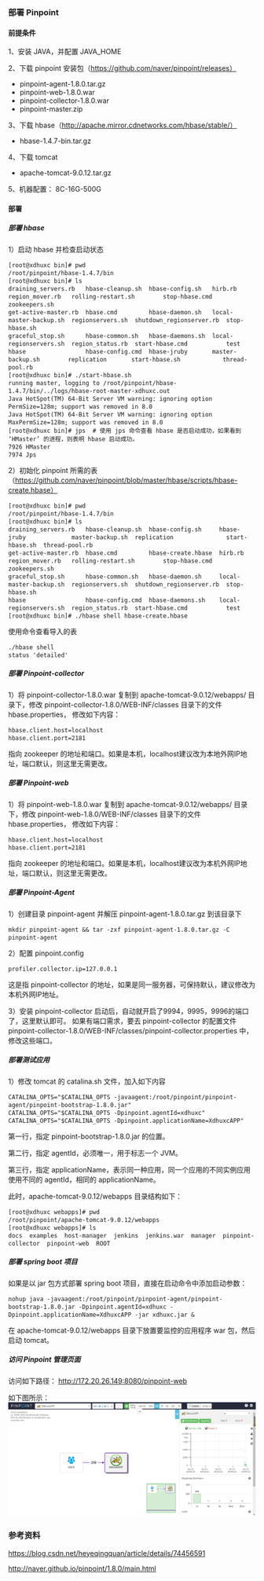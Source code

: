 ### 部署 Pinpoint

#### 前提条件
1、安装 JAVA，并配置 JAVA_HOME

2、下载 pinpoint 安装包（https://github.com/naver/pinpoint/releases）
* pinpoint-agent-1.8.0.tar.gz
* pinpoint-web-1.8.0.war
* pinpoint-collector-1.8.0.war
* pinpoint-master.zip

3、下载 hbase（http://apache.mirror.cdnetworks.com/hbase/stable/）
* hbase-1.4.7-bin.tar.gz


4、下载 tomcat
* apache-tomcat-9.0.12.tar.gz

5、机器配置：
8C-16G-500G

#### 部署

##### 部署 hbase

1）启动 hbase 并检查启动状态
```angular2html
[root@xdhuxc bin]# pwd
/root/pinpoint/hbase-1.4.7/bin
[root@xdhuxc bin]# ls
draining_servers.rb   hbase-cleanup.sh  hbase-config.sh   hirb.rb                 region_mover.rb   rolling-restart.sh        stop-hbase.cmd  zookeepers.sh
get-active-master.rb  hbase.cmd         hbase-daemon.sh   local-master-backup.sh  regionservers.sh  shutdown_regionserver.rb  stop-hbase.sh
graceful_stop.sh      hbase-common.sh   hbase-daemons.sh  local-regionservers.sh  region_status.rb  start-hbase.cmd           test
hbase                 hbase-config.cmd  hbase-jruby       master-backup.sh        replication       start-hbase.sh            thread-pool.rb
[root@xdhuxc bin]# ./start-hbase.sh 
running master, logging to /root/pinpoint/hbase-1.4.7/bin/../logs/hbase-root-master-xdhuxc.out
Java HotSpot(TM) 64-Bit Server VM warning: ignoring option PermSize=128m; support was removed in 8.0
Java HotSpot(TM) 64-Bit Server VM warning: ignoring option MaxPermSize=128m; support was removed in 8.0
[root@xdhuxc bin]# jps  # 使用 jps 命令查看 hbase 是否启动成功，如果看到 ‘HMaster’ 的进程，则表明 hbase 启动成功。
7926 HMaster
7974 Jps
```

2）初始化 pinpoint 所需的表（https://github.com/naver/pinpoint/blob/master/hbase/scripts/hbase-create.hbase）
```angular2html
[root@xdhuxc bin]# pwd
/root/pinpoint/hbase-1.4.7/bin
[root@xdhuxc bin]# ls
draining_servers.rb   hbase-cleanup.sh  hbase-config.sh     hbase-jruby             master-backup.sh  replication               start-hbase.sh  thread-pool.rb
get-active-master.rb  hbase.cmd         hbase-create.hbase  hirb.rb                 region_mover.rb   rolling-restart.sh        stop-hbase.cmd  zookeepers.sh
graceful_stop.sh      hbase-common.sh   hbase-daemon.sh     local-master-backup.sh  regionservers.sh  shutdown_regionserver.rb  stop-hbase.sh
hbase                 hbase-config.cmd  hbase-daemons.sh    local-regionservers.sh  region_status.rb  start-hbase.cmd           test
[root@xdhuxc bin]# ./hbase shell hbase-create.hbase 
```
使用命令查看导入的表
```angular2html
./hbase shell
status 'detailed'
```

##### 部署 Pinpoint-collector

1）将 pinpoint-collector-1.8.0.war 复制到 apache-tomcat-9.0.12/webapps/ 目录下，修改 pinpoint-collector-1.8.0/WEB-INF/classes 目录下的文件 hbase.properties，
修改如下内容：
```angular2html
hbase.client.host=localhost
hbase.client.port=2181
```
指向 zookeeper 的地址和端口。如果是本机，localhost建议改为本地外网IP地址，端口默认，则这里无需更改。



##### 部署 Pinpoint-web

1）将 pinpoint-web-1.8.0.war 复制到 apache-tomcat-9.0.12/webapps/ 目录下，修改 pinpoint-web-1.8.0/WEB-INF/classes 目录下的文件 hbase.properties，
修改如下内容：
```angular2html
hbase.client.host=localhost
hbase.client.port=2181
```
指向 zookeeper 的地址和端口。如果是本机，localhost建议改为本机外网IP地址，端口默认，则这里无需更改。

##### 部署 Pinpoint-Agent

1）创建目录 pinpoint-agent 并解压 pinpoint-agent-1.8.0.tar.gz 到该目录下
```angular2html
mkdir pinpoint-agent && tar -zxf pinpoint-agent-1.8.0.tar.gz -C pinpoint-agent
```

2）配置 pinpoint.config
```angular2html
profiler.collector.ip=127.0.0.1
```
这是指 pinpoint-collector 的地址，如果是同一服务器，可保持默认，建议修改为本机外网IP地址。

3）安装 pinpoint-collector 启动后，自动就开启了9994，9995，9996的端口了，这里默认即可。
如果有端口需求，要去 pinpoint-collector 的配置文件 pinpoint-collector-1.8.0/WEB-INF/classes/pinpoint-collector.properties 中，修改这些端口。


##### 部署测试应用
1）修改 tomcat 的 catalina.sh 文件，加入如下内容
```angular2html
CATALINA_OPTS="$CATALINA_OPTS -javaagent:/root/pinpoint/pinpoint-agent/pinpoint-bootstrap-1.8.0.jar"
CATALINA_OPTS="$CATALINA_OPTS -Dpinpoint.agentId=xdhuxc"
CATALINA_OPTS="$CATALINA_OPTS -Dpinpoint.applicationName=XdhuxcAPP"
```
第一行，指定 pinpoint-bootstrap-1.8.0.jar 的位置。

第二行，指定 agentId，必须唯一，用于标志一个 JVM。

第三行，指定 applicationName，表示同一种应用，同一个应用的不同实例应用使用不同的 agentId，相同的 applicationName。

此时，apache-tomcat-9.0.12/webapps 目录结构如下：
```angular2html
[root@xdhuxc webapps]# pwd
/root/pinpoint/apache-tomcat-9.0.12/webapps
[root@xdhuxc webapps]# ls
docs  examples  host-manager  jenkins  jenkins.war  manager  pinpoint-collector  pinpoint-web  ROOT
```

##### 部署 spring boot 项目

如果是以 jar 包方式部署 spring boot 项目，直接在启动命令中添加启动参数：
```angular2html
nohup java -javaagent:/root/pinpoint/pinpoint-agent/pinpoint-bootstrap-1.8.0.jar -Dpinpoint.agentId=xdhuxc -Dpinpoint.applicationName=XdhuxcAPP -jar xdhuxc.jar &
```

在 apache-tomcat-9.0.12/webapps 目录下放置要监控的应用程序 war 包，然后启动 tomcat。

##### 访问 Pinpoint 管理页面

访问如下路径：
http://172.20.26.149:8080/pinpoint-web

如下图所示：
![image](./images/pinpoint.png)


### 参考资料

https://blog.csdn.net/heyeqingquan/article/details/74456591

http://naver.github.io/pinpoint/1.8.0/main.html